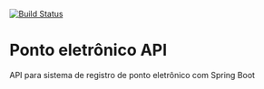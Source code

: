 [![Build Status](https://travis-ci.org/marco-oliveira/registro-ponto-api.svg?branch=master)](https://travis-ci.org/marco-oliveira/registro-ponto-api)

# Ponto eletrônico API
API para sistema de registro de ponto eletrônico com Spring Boot 
